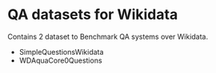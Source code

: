 # QA datasets for Wikidata
Contains 2 dataset to Benchmark QA systems over Wikidata.
* SimpleQuestionsWikidata
* WDAquaCore0Questions
